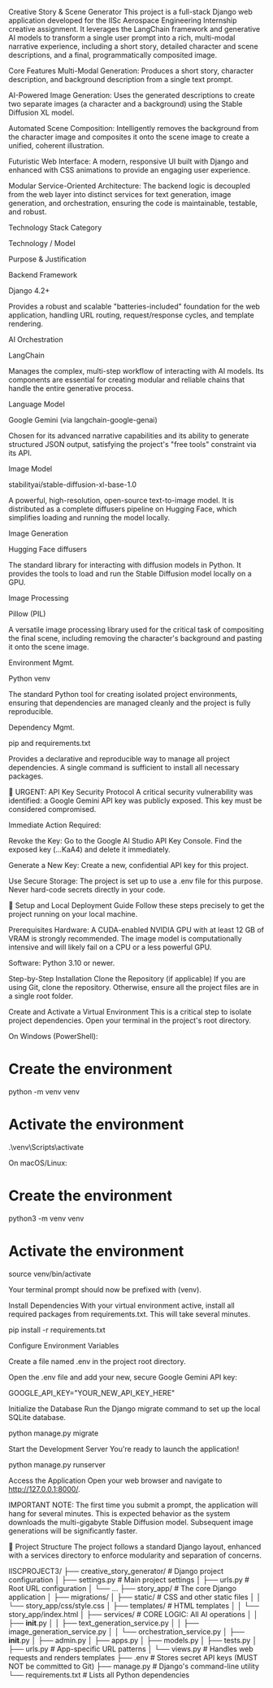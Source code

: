 Creative Story & Scene Generator
This project is a full-stack Django web application developed for the IISc Aerospace Engineering Internship creative assignment. It leverages the LangChain framework and generative AI models to transform a single user prompt into a rich, multi-modal narrative experience, including a short story, detailed character and scene descriptions, and a final, programmatically composited image.

Core Features
Multi-Modal Generation: Produces a short story, character description, and background description from a single text prompt.

AI-Powered Image Generation: Uses the generated descriptions to create two separate images (a character and a background) using the Stable Diffusion XL model.

Automated Scene Composition: Intelligently removes the background from the character image and composites it onto the scene image to create a unified, coherent illustration.

Futuristic Web Interface: A modern, responsive UI built with Django and enhanced with CSS animations to provide an engaging user experience.

Modular Service-Oriented Architecture: The backend logic is decoupled from the web layer into distinct services for text generation, image generation, and orchestration, ensuring the code is maintainable, testable, and robust.

Technology Stack
Category

Technology / Model

Purpose & Justification

Backend Framework

Django 4.2+

Provides a robust and scalable "batteries-included" foundation for the web application, handling URL routing, request/response cycles, and template rendering.

AI Orchestration

LangChain

Manages the complex, multi-step workflow of interacting with AI models. Its components are essential for creating modular and reliable chains that handle the entire generative process.

Language Model

Google Gemini (via langchain-google-genai)

Chosen for its advanced narrative capabilities and its ability to generate structured JSON output, satisfying the project's "free tools" constraint via its API.

Image Model

stabilityai/stable-diffusion-xl-base-1.0

A powerful, high-resolution, open-source text-to-image model. It is distributed as a complete diffusers pipeline on Hugging Face, which simplifies loading and running the model locally.

Image Generation

Hugging Face diffusers

The standard library for interacting with diffusion models in Python. It provides the tools to load and run the Stable Diffusion model locally on a GPU.

Image Processing

Pillow (PIL)

A versatile image processing library used for the critical task of compositing the final scene, including removing the character's background and pasting it onto the scene image.

Environment Mgmt.

Python venv

The standard Python tool for creating isolated project environments, ensuring that dependencies are managed cleanly and the project is fully reproducible.

Dependency Mgmt.

pip and requirements.txt

Provides a declarative and reproducible way to manage all project dependencies. A single command is sufficient to install all necessary packages.

🚨 URGENT: API Key Security Protocol
A critical security vulnerability was identified: a Google Gemini API key was publicly exposed. This key must be considered compromised.

Immediate Action Required:

Revoke the Key: Go to the Google AI Studio API Key Console. Find the exposed key (...KaA4) and delete it immediately.

Generate a New Key: Create a new, confidential API key for this project.

Use Secure Storage: The project is set up to use a .env file for this purpose. Never hard-code secrets directly in your code.

🚀 Setup and Local Deployment Guide
Follow these steps precisely to get the project running on your local machine.

Prerequisites
Hardware: A CUDA-enabled NVIDIA GPU with at least 12 GB of VRAM is strongly recommended. The image model is computationally intensive and will likely fail on a CPU or a less powerful GPU.

Software: Python 3.10 or newer.

Step-by-Step Installation
Clone the Repository (if applicable)
If you are using Git, clone the repository. Otherwise, ensure all the project files are in a single root folder.

Create and Activate a Virtual Environment
This is a critical step to isolate project dependencies. Open your terminal in the project's root directory.

On Windows (PowerShell):

# Create the environment
python -m venv venv

# Activate the environment
.\venv\Scripts\activate

On macOS/Linux:

# Create the environment
python3 -m venv venv

# Activate the environment
source venv/bin/activate

Your terminal prompt should now be prefixed with (venv).

Install Dependencies
With your virtual environment active, install all required packages from requirements.txt. This will take several minutes.

pip install -r requirements.txt

Configure Environment Variables

Create a file named .env in the project root directory.

Open the .env file and add your new, secure Google Gemini API key:

GOOGLE_API_KEY="YOUR_NEW_API_KEY_HERE"

Initialize the Database
Run the Django migrate command to set up the local SQLite database.

python manage.py migrate

Start the Development Server
You're ready to launch the application!

python manage.py runserver

Access the Application
Open your web browser and navigate to http://127.0.0.1:8000/.

IMPORTANT NOTE: The first time you submit a prompt, the application will hang for several minutes. This is expected behavior as the system downloads the multi-gigabyte Stable Diffusion model. Subsequent image generations will be significantly faster.

📁 Project Structure
The project follows a standard Django layout, enhanced with a services directory to enforce modularity and separation of concerns.

IISCPROJECT3/
├── creative_story_generator/  # Django project configuration
│   ├── settings.py            # Main project settings
│   ├── urls.py                # Root URL configuration
│   └── ...
├── story_app/                 # The core Django application
│   ├── migrations/
│   ├── static/                # CSS and other static files
│   │   └── story_app/css/style.css
│   ├── templates/             # HTML templates
│   │   └── story_app/index.html
│   ├── services/              # CORE LOGIC: All AI operations
│   │   ├── __init__.py
│   │   ├── text_generation_service.py
│   │   ├── image_generation_service.py
│   │   └── orchestration_service.py
│   ├── __init__.py
│   ├── admin.py
│   ├── apps.py
│   ├── models.py
│   ├── tests.py
│   ├── urls.py                # App-specific URL patterns
│   └── views.py               # Handles web requests and renders templates
├── .env                       # Stores secret API keys (MUST NOT be committed to Git)
├── manage.py                  # Django's command-line utility
└── requirements.txt           # Lists all Python dependencies
